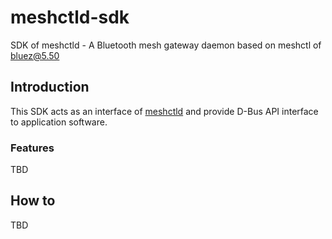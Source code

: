 # meshctld-sdk

SDK of meshctld - A Bluetooth mesh gateway daemon based on meshctl of bluez@5.50

## Introduction

This SDK acts as an interface of [meshctld](https://github.com/ahnniu/meshctld) and provide D-Bus API interface to application software.

### Features

TBD

## How to

TBD

